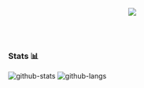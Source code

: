   <p align="center">
    <img src="https://media2.giphy.com/media/iIqmM5tTjmpOB9mpbn/giphy.gif">
  </p>
  <br><br>
  
### Stats 📊
  ![github-stats](https://github-readme-stats.vercel.app/api?username=utkayfirat&theme=midnight-purple&show_icons=true&line_height=33)
  ![github-langs](https://github-readme-stats.vercel.app/api/top-langs/?username=utkayfirat&langs_count=4&theme=midnight-purple&line_height=35&hide=cmake)

